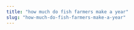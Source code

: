 ```yaml
---
title: "how much do fish farmers make a year"
slug: "how-much-do-fish-farmers-make-a-year"
---
```


